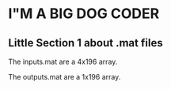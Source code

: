 # I"M A BIG DOG CODER

## Little Section 1 about .mat files

The inputs.mat are a 4x196 array.

The outputs.mat are a 1x196 array.
